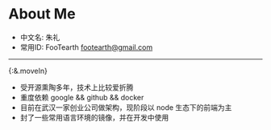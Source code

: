 # About Me

* 中文名: 朱礼
* 常用ID: FooTearth <footearth@gmail.com>

----
 {:&.moveIn}
* 受开源熏陶多年，技术上比较爱折腾
* 重度依赖 google && github && docker
* 目前在武汉一家创业公司做架构，现阶段以 node 生态下的前端为主
* 封了一些常用语言环境的镜像，并在开发中使用
